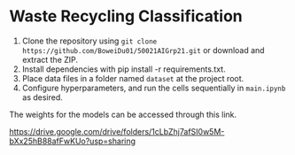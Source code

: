# Waste Recycling Classification

1. Clone the repository using `git clone https://github.com/BoweiDu01/50021AIGrp21.git` or download and extract the ZIP.
2. Install dependencies with pip install -r requirements.txt.
3. Place data files in a folder named `dataset` at the project root.
4. Configure hyperparameters, and run the cells sequentially in `main.ipynb` as desired.

The weights for the models can be accessed through this link.

https://drive.google.com/drive/folders/1cLbZhj7afSI0w5M-bXx25hB88afFwKUo?usp=sharing
